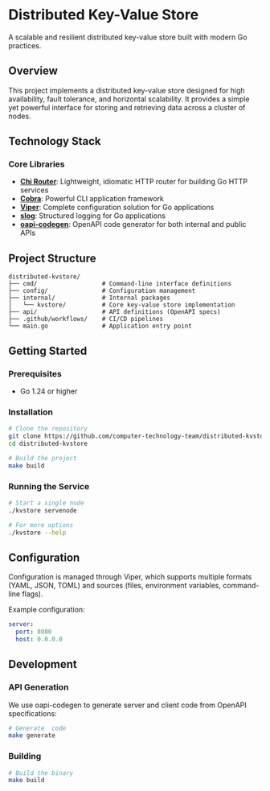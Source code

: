 # Distributed Key-Value Store

A scalable and resilient distributed key-value store built with modern Go practices.

## Overview

This project implements a distributed key-value store designed for high availability, fault tolerance, and horizontal scalability. It provides a simple yet powerful interface for storing and retrieving data across a cluster of nodes.

## Technology Stack

### Core Libraries

- **[Chi Router](https://github.com/go-chi/chi)**: Lightweight, idiomatic HTTP router for building Go HTTP services
- **[Cobra](https://github.com/spf13/cobra)**: Powerful CLI application framework
- **[Viper](https://github.com/spf13/viper)**: Complete configuration solution for Go applications
- **[slog](https://pkg.go.dev/log/slog)**: Structured logging for Go applications
- **[oapi-codegen](https://github.com/oapi-codegen/oapi-codegen)**: OpenAPI code generator for both internal and public APIs

## Project Structure

```
distributed-kvstore/
├── cmd/                  # Command-line interface definitions
├── config/               # Configuration management
├── internal/             # Internal packages
│   └── kvstore/          # Core key-value store implementation
├── api/                  # API definitions (OpenAPI specs)
├── .github/workflows/    # CI/CD pipelines
└── main.go               # Application entry point
```

## Getting Started

### Prerequisites

- Go 1.24 or higher

### Installation

```bash
# Clone the repository
git clone https://github.com/computer-technology-team/distributed-kvstore.git
cd distributed-kvstore

# Build the project
make build
```

### Running the Service

```bash
# Start a single node
./kvstore servenode

# For more options
./kvstore --help
```

## Configuration

Configuration is managed through Viper, which supports multiple formats (YAML, JSON, TOML) and sources (files, environment variables, command-line flags).

Example configuration:

```yaml
server:
  port: 8080
  host: 0.0.0.0
```

## Development

### API Generation

We use oapi-codegen to generate server and client code from OpenAPI specifications:

```bash
# Generate  code
make generate
```

### Building

```bash
# Build the binary
make build

```
